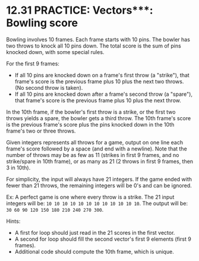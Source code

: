 # 12.31 PRACTICE: Vectors***: Bowling score
Bowling involves 10 frames. Each frame starts with 10 pins. The bowler has two throws to knock all 10 pins down. The total score is the sum of pins knocked down, with some special rules.

For the first 9 frames:
* If all 10 pins are knocked down on a frame's first throw (a "strike"), that frame's score is the previous frame plus 10 plus the next two throws. (No second throw is taken).
* If all 10 pins are knocked down after a frame's second throw (a "spare"), that frame's score is the previous frame plus 10 plus the next throw.

In the 10th frame, if the bowler's first throw is a strike, or the first two throws yields a spare, the bowler gets a third throw. The 10th frame's score is the previous frame's score plus the pins knocked down in the 10th frame's two or three throws.

Given integers represents all throws for a game, output on one line each frame's score followed by a space (and end with a newline). Note that the number of throws may be as few as 11 (strikes in first 9 frames, and no strike/spare in 10th frame), or as many as 21 (2 throws in first 9 frames, then 3 in 10th).

For simplicity, the input will always have 21 integers. If the game ended with fewer than 21 throws, the remaining integers will be 0's and can be ignored.

Ex: A perfect game is one where every throw is a strike. The 21 input integers will be: `10 10 10 10 10 10 10 10 10 10 10 10`. The output will be: `30 60 90 120 150 180 210 240 270 300`.

Hints:
* A first for loop should just read in the 21 scores in the first vector.
* A second for loop should fill the second vector's first 9 elements (first 9 frames).
* Additional code should compute the 10th frame, which is unique.